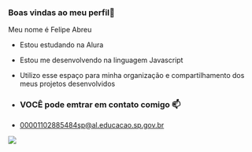 ### Boas vindas ao meu perfil💙 

Meu nome é Felipe Abreu

- Estou estudando na Alura
- Estou me desenvolvendo na linguagem Javascript
- Utilizo esse espaço para minha organização e compartilhamento dos meus projetos desenvolvidos

- ### VOCÊ pode emtrar em contato comigo 📫

- 00001102885484sp@al.educacao.sp.gov.br




![](https://media1.tenor.com/m/hsJOj7O9ZPQAAAAd/trap.gif)





